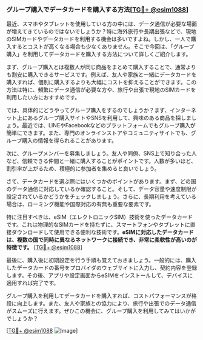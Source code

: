 ### グループ購入でデータカードを購入する方法[[TG💪+ @esim1088](https://t.me/s/esim1088)]

最近、スマホやタブレットを使用している方の中には、データ通信が必要な場面が増えてきているのではないでしょうか？特に海外旅行や長期出張などで、現地のSIMカードやデータカードを利用する機会は多いですよね。しかし、一人で購入するとコストが高くなる場合も少なくありません。そこで今回は、「グループ購入」を利用してデータカードを購入する方法について詳しくご紹介します。

まず、グループ購入とは複数人が同じ商品をまとめて購入することで、通常よりも割安に購入できるサービスです。例えば、友人や家族と一緒にデータカードを購入すれば、個別に購入するよりも大幅にコストを抑えることができます。この方法は特に、頻繁にデータ通信が必要な方や、旅行や出張で現地のSIMカードを利用したい方におすすめです。

では、具体的にどうやってグループ購入をするのでしょうか？まず、インターネット上にあるグループ購入サイトやSNSを利用して、興味のある商品を探しましょう。最近では、LINEやFacebookなどのプラットフォームでもグループ購入が簡単にできます。また、専門のオンラインストアやコミュニティサイトでも、グループ購入の情報を得られることがあります。

次に、グループメンバーを募集しましょう。友人や同僚、SNS上で知り合った人など、信頼できる仲間と一緒に購入することがポイントです。人数が多いほど、割引率が上がるため、積極的に参加者を集めると良いでしょう。

さて、データカードを選ぶ際にはいくつかのポイントがあります。まず、どの国のデータ通信に対応しているか確認すること。そして、データ容量や速度制限が設定されているかどうかをチェックしましょう。さらに、長期利用を考えている場合は、ローミング機能や国際対応の有無も重要な要素です。

特に注目すべきは、eSIM（エレクトロニックSIM）技術を使ったデータカードです。これは物理的なSIMカードを持たずに、スマートフォンやタブレットに直接ダウンロードして使用できる便利な技術です。**eSIMに対応したデータカードは、複数の国で同時に異なるネットワークに接続でき、非常に柔軟性が高いのが特徴です。** [[TG💪+ @esim1088](https://t.me/s/esim1088)]

最後に、購入後に初期設定を行う手順も覚えておきましょう。一般的には、購入したデータカードの番号をプロバイダのウェブサイトに入力し、契約内容を登録します。その後、アプリや設定画面からeSIMをインストールして、デバイスに適用すれば完了です。

グループ購入を利用してデータカードを購入すれば、コストパフォーマンスが格段に向上します。また、友人や家族との協力により、旅行や出張でのデータ通信がスムーズに行えます。ぜひこの機会に、グループ購入を利用してみてはいかがでしょうか？

[[TG💪+ @esim1088](https://t.me/s/esim1088) ![Image](https://i.postimg.cc/Y0z9fWf4/image.png)]